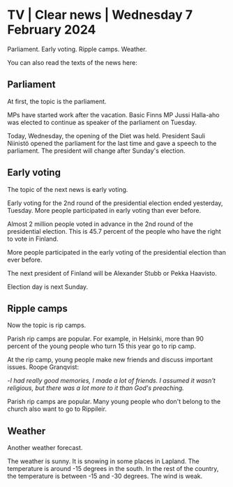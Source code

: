 # TV \| Clear news \| Wednesday 7 February 2024

Parliament. Early voting. Ripple camps. Weather.

You can also read the texts of the news here:

## Parliament

At first, the topic is the parliament.

MPs have started work after the vacation. Basic Finns MP Jussi Halla-aho was elected to continue as speaker of the parliament on Tuesday.

Today, Wednesday, the opening of the Diet was held. President Sauli Niinistö opened the parliament for the last time and gave a speech to the parliament. The president will change after Sunday's election.

## Early voting

The topic of the next news is early voting.

Early voting for the 2nd round of the presidential election ended yesterday, Tuesday. More people participated in early voting than ever before.

Almost 2 million people voted in advance in the 2nd round of the presidential election. This is 45.7 percent of the people who have the right to vote in Finland.

More people participated in the early voting of the presidential election than ever before.

The next president of Finland will be Alexander Stubb or Pekka Haavisto.

Election day is next Sunday.

## Ripple camps

Now the topic is rip camps.

Parish rip camps are popular. For example, in Helsinki, more than 90 percent of the young people who turn 15 this year go to rip camp.

At the rip camp, young people make new friends and discuss important issues. Roope Granqvist:

\-*I had really good memories, I made a lot of friends. I assumed it wasn't religious, but there was a lot more to it than God's preaching.*

Parish rip camps are popular. Many young people who don't belong to the church also want to go to Rippileir.

## Weather

Another weather forecast.

The weather is sunny. It is snowing in some places in Lapland. The temperature is around -15 degrees in the south. In the rest of the country, the temperature is between -15 and -30 degrees. The wind is weak.
